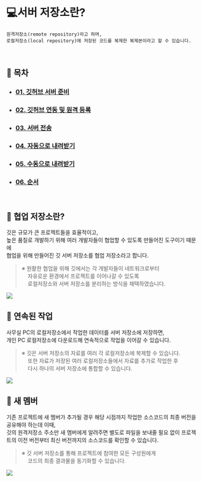 # **:computer:서버 저장소란?**
    원격저장소(remote repository)라고 하며,
    로컬저장소(local repository)에 저장된 코드를 복제한 복제본이라고 할 수 있습니다.

<br>

## **:bookmark: 목차**
- ### [01. 깃허브 서버 준비](index/02_server-ready.md)
- ### [02. 깃허브 연동 및 원격 등록](index/03_link-remote.md)
- ### [03. 서버 전송](index/04_push.md)
- ### [04. 자동으로 내려받기](index/05_auto-pull.md)
- ### [05. 수동으로 내려받기](index/06_manual-fetch.md)
- ### [06. 순서](index/07_order.md)

<br>

## **:busts_in_silhouette: 협업 저장소란?**
깃은 규모가 큰 프로젝트들을 효율적이고,<br>
높은 품질로 개발하기 위해 여러 개발자들이 협업할 수 있도록 만들어진 도구이기 때문에<br>
협업을 위해 만들어진 깃 서버 저장소를 협업 저장소라고 합니다.<br>
>※ 원활한 협업을 위해 깃에서는 각 개발자들이 네트워크로부터<br>
> &nbsp;&nbsp;&nbsp;&nbsp;자유로운 환경에서 프로젝트를 이어나갈 수 있도록<br>
> &nbsp;&nbsp;&nbsp;&nbsp;로컬저장소와 서버 저장소를 분리하는 방식을 채택하였습니다.<br>

<kbd>

<img src="https://user-images.githubusercontent.com/45596014/193068297-5ecd2766-6d96-4799-8566-db09cb5685e1.jpg">

</kbd>

<br>

## **:running: 연속된 작업**
사무실 PC의 로컬저장소에서 작업한 데이터를 서버 저장소에 저장하면,<br>
개인 PC 로컬저장소에 다운로드해 연속적으로 작업을 이어갈 수 있습니다.
> ※ 깃은 서버 저장소의 자료를 여러 각 로컬저장소에 복제할 수 있습니다.<br>
> &nbsp;&nbsp;&nbsp;&nbsp;또한 자료가 저장된 여러 로컬저장소들에서 자료를 추가로 작업한 후<br>
> &nbsp;&nbsp;&nbsp;&nbsp;다시 하나의 서버 저장소에 통합할 수 있습니다. <br>

<kbd>

<img src="https://user-images.githubusercontent.com/45596014/193068293-931e835f-76ab-41ce-8356-36a62ef3bb7c.jpg">

</kbd>

<br>

## **:seedling: 새 멤버**
기존 프로젝트에 새 멤버가 추가될 경우 해당 시점까지 작업한 소스코드의 최종 버전을 공유해야 하는데 이때,<br>
깃의 원격저장소 주소만 새 멤버에게 알려주면 별도로 파일을 보내줄 필요 없이 프로젝트의 이전 버전부터 최신 버전까지의 소스코드를 확인할 수 있습니다.
>※ 깃 서버 저장소를 통해 프로젝트에 참여한 모든 구성원에게<br>
> &nbsp;&nbsp;&nbsp;&nbsp;코드의 최종 결과물을 동기화할 수 있습니다.<br>

<kbd>

<img src="https://user-images.githubusercontent.com/45596014/193068289-b996b2cc-c65c-440a-9713-524915e508cf.jpg">

</kbd>